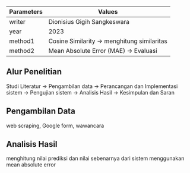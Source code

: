 |Parameters|Values|
|----------|------|
|writer|Dionisius Gigih Sangkeswara|
|year|2023|
|method1| Cosine Similarity -> menghitung similaritas  
|method2| Mean Absolute Error (MAE) -> Evaluasi  

## Alur Penelitian  
Studi Literatur -> Pengambilan data -> Perancangan dan Implementasi sistem -> Pengujian sistem -> Analisis Hasil -> Kesimpulan dan Saran

## Pengambilan Data
web scraping, Google form, wawancara  

## Analisis Hasil  
menghitung nilai prediksi dan nilai sebenarnya dari sistem menggunakan mean absolute error